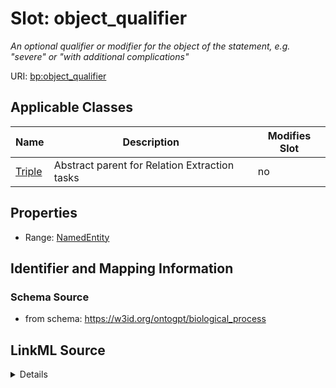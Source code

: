 

# Slot: object_qualifier


_An optional qualifier or modifier for the object of the statement, e.g. "severe" or "with additional complications"_



URI: [bp:object_qualifier](http://w3id.org/ontogpt/biological-process-templateobject_qualifier)



<!-- no inheritance hierarchy -->





## Applicable Classes

| Name | Description | Modifies Slot |
| --- | --- | --- |
| [Triple](Triple.md) | Abstract parent for Relation Extraction tasks |  no  |







## Properties

* Range: [NamedEntity](NamedEntity.md)





## Identifier and Mapping Information







### Schema Source


* from schema: https://w3id.org/ontogpt/biological_process




## LinkML Source

<details>
```yaml
name: object_qualifier
description: An optional qualifier or modifier for the object of the statement, e.g.
  "severe" or "with additional complications"
from_schema: https://w3id.org/ontogpt/biological_process
rank: 1000
alias: object_qualifier
owner: Triple
domain_of:
- Triple
range: NamedEntity

```
</details>